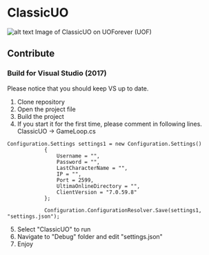 # ClassicUO

![alt text](https://serving.photos.photobox.com/16802059d3745e0750d2b1d054284d0e8bd13156ba39240b1c8a37658eb68c2f89b769c1.jpg)
Image of ClassicUO on UOForever (UOF)

## Contribute

### Build for Visual Studio (2017)
Please notice that you should keep VS up to date. 

1. Clone repository
2. Open the project file
3. Build the project
4. If you start it for the first time, please comment in following lines. ClassicUO -> GameLoop.cs
```
Configuration.Settings settings1 = new Configuration.Settings()
            {
                Username = "",
                Password = "",
                LastCharacterName = "",
                IP = "",
                Port = 2599,
                UltimaOnlineDirectory = "",
                ClientVersion = "7.0.59.8"
            };

            Configuration.ConfigurationResolver.Save(settings1, "settings.json");
```
5. Select "ClassicUO" to run
6. Navigate to "Debug" folder and edit "settings.json"
7. Enjoy
